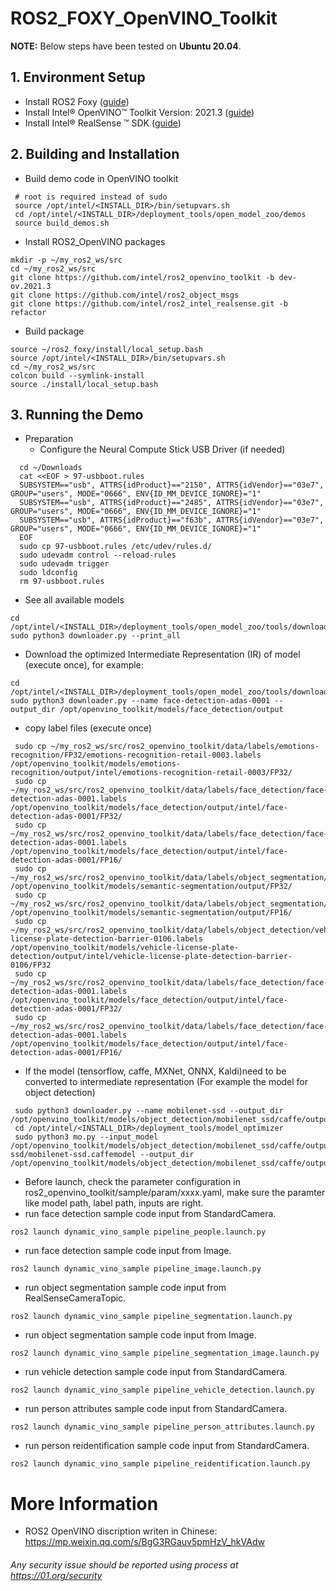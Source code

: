 # ROS2_FOXY_OpenVINO_Toolkit

**NOTE:** 
Below steps have been tested on **Ubuntu 20.04**.

## 1. Environment Setup
* Install ROS2 Foxy ([guide](https://docs.ros.org/en/foxy/Installation/Ubuntu-Install-Debians.html))
* Install Intel® OpenVINO™ Toolkit Version: 2021.3 ([guide](https://docs.openvinotoolkit.org/latest/openvino_docs_install_guides_installing_openvino_apt.html))
* Install Intel®  RealSense ™ SDK ([guide](https://github.com/IntelRealSense/librealsense/blob/master/doc/distribution_linux.md))

## 2. Building and Installation
* Build demo code in OpenVINO toolkit
```
 # root is required instead of sudo
 source /opt/intel/<INSTALL_DIR>/bin/setupvars.sh
 cd /opt/intel/<INSTALL_DIR>/deployment_tools/open_model_zoo/demos
 source build_demos.sh
```
* Install ROS2_OpenVINO packages
```
mkdir -p ~/my_ros2_ws/src
cd ~/my_ros2_ws/src
git clone https://github.com/intel/ros2_openvino_toolkit -b dev-ov.2021.3
git clone https://github.com/intel/ros2_object_msgs
git clone https://github.com/intel/ros2_intel_realsense.git -b refactor
```
* Build package
```
source ~/ros2_foxy/install/local_setup.bash
source /opt/intel/<INSTALL_DIR>/bin/setupvars.sh
cd ~/my_ros2_ws/src
colcon build --symlink-install
source ./install/local_setup.bash
```

## 3. Running the Demo
* Preparation
	* Configure the Neural Compute Stick USB Driver (if needed)
```
  cd ~/Downloads
  cat <<EOF > 97-usbboot.rules
  SUBSYSTEM=="usb", ATTRS{idProduct}=="2150", ATTRS{idVendor}=="03e7", GROUP="users", MODE="0666", ENV{ID_MM_DEVICE_IGNORE}="1"
  SUBSYSTEM=="usb", ATTRS{idProduct}=="2485", ATTRS{idVendor}=="03e7", GROUP="users", MODE="0666", ENV{ID_MM_DEVICE_IGNORE}="1"
  SUBSYSTEM=="usb", ATTRS{idProduct}=="f63b", ATTRS{idVendor}=="03e7", GROUP="users", MODE="0666", ENV{ID_MM_DEVICE_IGNORE}="1"
  EOF
  sudo cp 97-usbboot.rules /etc/udev/rules.d/
  sudo udevadm control --reload-rules
  sudo udevadm trigger
  sudo ldconfig
  rm 97-usbboot.rules
```

* See all available models
```
cd /opt/intel/<INSTALL_DIR>/deployment_tools/open_model_zoo/tools/downloader
sudo python3 downloader.py --print_all
```

* Download the optimized Intermediate Representation (IR) of model (execute once), for example:
```
cd /opt/intel/<INSTALL_DIR>/deployment_tools/open_model_zoo/tools/downloader
sudo python3 downloader.py --name face-detection-adas-0001 --output_dir /opt/openvino_toolkit/models/face_detection/output
```

* copy label files (execute once)
```
 sudo cp ~/my_ros2_ws/src/ros2_openvino_toolkit/data/labels/emotions-recognition/FP32/emotions-recognition-retail-0003.labels /opt/openvino_toolkit/models/emotions-recognition/output/intel/emotions-recognition-retail-0003/FP32/
 sudo cp ~/my_ros2_ws/src/ros2_openvino_toolkit/data/labels/face_detection/face-detection-adas-0001.labels /opt/openvino_toolkit/models/face_detection/output/intel/face-detection-adas-0001/FP32/
 sudo cp ~/my_ros2_ws/src/ros2_openvino_toolkit/data/labels/face_detection/face-detection-adas-0001.labels /opt/openvino_toolkit/models/face_detection/output/intel/face-detection-adas-0001/FP16/
 sudo cp ~/my_ros2_ws/src/ros2_openvino_toolkit/data/labels/object_segmentation/frozen_inference_graph.labels /opt/openvino_toolkit/models/semantic-segmentation/output/FP32/
 sudo cp ~/my_ros2_ws/src/ros2_openvino_toolkit/data/labels/object_segmentation/frozen_inference_graph.labels /opt/openvino_toolkit/models/semantic-segmentation/output/FP16/
 sudo cp ~/my_ros2_ws/src/ros2_openvino_toolkit/data/labels/object_detection/vehicle-license-plate-detection-barrier-0106.labels /opt/openvino_toolkit/models/vehicle-license-plate-detection/output/intel/vehicle-license-plate-detection-barrier-0106/FP32
 sudo cp ~/my_ros2_ws/src/ros2_openvino_toolkit/data/labels/face_detection/face-detection-adas-0001.labels /opt/openvino_toolkit/models/face_detection/output/intel/face-detection-adas-0001/FP32/
 sudo cp ~/my_ros2_ws/src/ros2_openvino_toolkit/data/labels/face_detection/face-detection-adas-0001.labels /opt/openvino_toolkit/models/face_detection/output/intel/face-detection-adas-0001/FP16/
```

* If the model (tensorflow, caffe, MXNet, ONNX, Kaldi)need to be converted to intermediate representation (For example the model for object detection)
```
 sudo python3 downloader.py --name mobilenet-ssd --output_dir /opt/openvino_toolkit/models/object_detection/mobilenet_ssd/caffe/output
 cd /opt/intel/<INSTALL_DIR>/deployment_tools/model_optimizer
 sudo python3 mo.py --input_model /opt/openvino_toolkit/models/object_detection/mobilenet_ssd/caffe/output/public/mobilenet-ssd/mobilenet-ssd.caffemodel --output_dir /opt/openvino_toolkit/models/object_detection/mobilenet_ssd/caffe/output
```

* Before launch, check the parameter configuration in ros2_openvino_toolkit/sample/param/xxxx.yaml, make sure the paramter like model path, label path, inputs are right.
* run face detection sample code input from StandardCamera.
```
ros2 launch dynamic_vino_sample pipeline_people.launch.py
```
* run face detection sample code input from Image.
```
ros2 launch dynamic_vino_sample pipeline_image.launch.py
```
* run object segmentation sample code input from RealSenseCameraTopic.
```
ros2 launch dynamic_vino_sample pipeline_segmentation.launch.py
```
* run object segmentation sample code input from Image.
```
ros2 launch dynamic_vino_sample pipeline_segmentation_image.launch.py
```
* run vehicle detection sample code input from StandardCamera.
```
ros2 launch dynamic_vino_sample pipeline_vehicle_detection.launch.py
```
* run person attributes sample code input from StandardCamera.
```
ros2 launch dynamic_vino_sample pipeline_person_attributes.launch.py
```
* run person reidentification sample code input from StandardCamera.
```
ros2 launch dynamic_vino_sample pipeline_reidentification.launch.py
```

# More Information
* ROS2 OpenVINO discription writen in Chinese: https://mp.weixin.qq.com/s/BgG3RGauv5pmHzV_hkVAdw 

###### *Any security issue should be reported using process at https://01.org/security*
